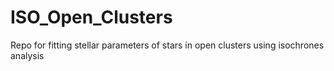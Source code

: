 # ISO_Open_Clusters
Repo for fitting stellar parameters of stars in open clusters using isochrones analysis
